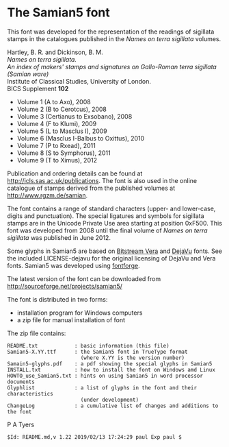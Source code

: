 The Samian5 font
================

This font was developed for the representation of the readings of
sigillata stamps in the catalogues published in the *Names on terra
sigillata* volumes.

Hartley, B. R. and Dickinson, B. M.\
*Names on terra sigillata.\
An index of makers' stamps and
signatures on Gallo-Roman terra sigillata (Samian ware)*\
Institute of Classical Studies, University of London.\
BICS Supplement **102**

-   Volume 1 (A to Axo), 2008
-   Volume 2 (B to Cerotcus), 2008
-   Volume 3 (Certianus to Exsobano), 2008
-   Volume 4 (F to Klumi), 2009
-   Volume 5 (L to Masclus I), 2009
-   Volume 6 (Masclus I-Balbus to Oxittus), 2010
-   Volume 7 (P to Rxead), 2011
-   Volume 8 (S to Symphorus), 2011
-   Volume 9 (T to Ximus), 2012

Publication and ordering details can be found at
<http://icls.sas.ac.uk/publications>. The font is also used in the
online catalogue of stamps derived from the published volumes at
<http://www.rgzm.de/samian>.

The font contains a range of standard characters (upper- and lower-case, digits
and punctuation). The special ligatures and symbols for sigillata stamps are in
the Unicode Private Use area starting at position 0xF500. This font was 
developed from 2008 until the final volume of *Names on terra sigillata* was
published in June 2012.

Some glyphs in Samian5 are based on [Bitstream
Vera](http://www.bitstream.com/font_rendering/products/dev_fonts/vera.html)
and [DejaVu](http://dejavu.sourceforge.net/) fonts. See the included
LICENSE-dejavu for the original licensing of DejaVu and Vera fonts.
Samian5 was developed using
[fontforge](http://fontforge.sourceforge.net/).

The latest version of the font can be downloaded from
<http://sourceforge.net/projects/samian5/>

The font is distributed in two forms:

* installation program for Windows computers
* a zip file for manual installation of font

The zip file contains:

    README.txt            : basic information (this file)
    Samian5-X.YY.ttf      : the Samian5 font in TrueType format
	                        (where X.YY is the version number)
    Samain5-glyphs.pdf    : a pdf showing the special glyphs in Samian5
    INSTALL.txt           : how to install the font on Windows amd Linux
    HOWTO_use_Samian5.txt : hints on using Samian5 in word processor documents
    Glyphlist             : a list of glyphs in the font and their characteristics
                            (under development)
    ChangeLog             : a cumulative list of changes and additions to the font

P A Tyers

    $Id: README.md,v 1.22 2019/02/13 17:24:29 paul Exp paul $

